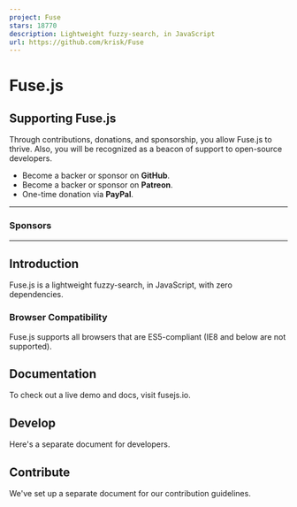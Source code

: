 ```yaml
---
project: Fuse
stars: 18770
description: Lightweight fuzzy-search, in JavaScript
url: https://github.com/krisk/Fuse
---
```


Fuse.js
=======

Supporting Fuse.js
------------------

Through contributions, donations, and sponsorship, you allow Fuse.js to thrive. Also, you will be recognized as a beacon of support to open-source developers.

-   Become a backer or sponsor on **GitHub**.
-   Become a backer or sponsor on **Patreon**.
-   One-time donation via **PayPal**.

* * *

### Sponsors

* * *

Introduction
------------

Fuse.js is a lightweight fuzzy-search, in JavaScript, with zero dependencies.

### Browser Compatibility

Fuse.js supports all browsers that are ES5-compliant (IE8 and below are not supported).

Documentation
-------------

To check out a live demo and docs, visit fusejs.io.

Develop
-------

Here's a separate document for developers.

Contribute
----------

We've set up a separate document for our contribution guidelines.
